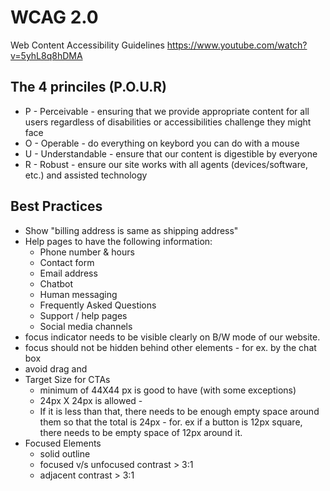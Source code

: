 # WCAG 2.0
Web Content Accessibility Guidelines
https://www.youtube.com/watch?v=5yhL8q8hDMA

## The 4 princiles (P.O.U.R)
- P - Perceivable - ensuring that we provide appropriate content for all users regardless of disabilities or accessibilities challenge they might face
- O - Operable - do everything on keybord you can do with a mouse
- U - Understandable - ensure that our content is digestible by everyone 
- R - Robust - ensure our site works with all agents (devices/software, etc.) and assisted technology

## Best Practices 
- Show "billing address is same as shipping address"
- Help pages to have the following information:
    - Phone number & hours
    - Contact form
    - Email address
    - Chatbot
    - Human messaging
    - Frequently Asked Questions
    - Support / help pages
    - Social media channels
- focus indicator needs to be visible clearly on B/W mode of our website.
- focus should not be hidden behind other elements - for ex. by the chat box
- avoid drag and 
- Target Size for CTAs
    - minimum of 44X44 px is good to have  (with some exceptions)
    - 24px X 24px is allowed - 
    - If it is less than that, there needs to be enough empty space around them so that the total is 24px - for. ex if a button is 12px square, there needs to be empty space of 12px around it.
- Focused Elements
    - solid outline
    - focused v/s unfocused contrast > 3:1
    - adjacent contrast > 3:1
